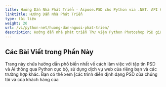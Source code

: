 ```yaml
---
title: Hướng Dẫn Nhà Phát Triển - Aspose.PSD cho Python via .NET. API Can Thiệp Tập Tin Photoshop và Illustrator
linktitle: Hướng Dẫn Nhà Phát Triển
type: tài liệu
weight: 20
url: /vi/python-net/huong-dan-nguoi-phat-trien/
description: Hướng dẫn nhà phát triển Thư viện Python Photoshop PSD giải thích cách sử dụng Python để làm việc với tập tin PSD và Ai cục bộ, thông qua dịch vụ web của riêng bạn hoặc trong các trường hợp khác.
---
```


## **Các Bài Viết trong Phần Này**
Trang này chứa hướng dẫn phổ biến nhất về cách làm việc với tập tin PSD và Ai thông qua Python cục bộ, sử dụng dịch vụ web của riêng bạn và các trường hợp khác. Bạn có thể xem [các trình diễn định dạng PSD của chúng tôi và của khách hàng của
